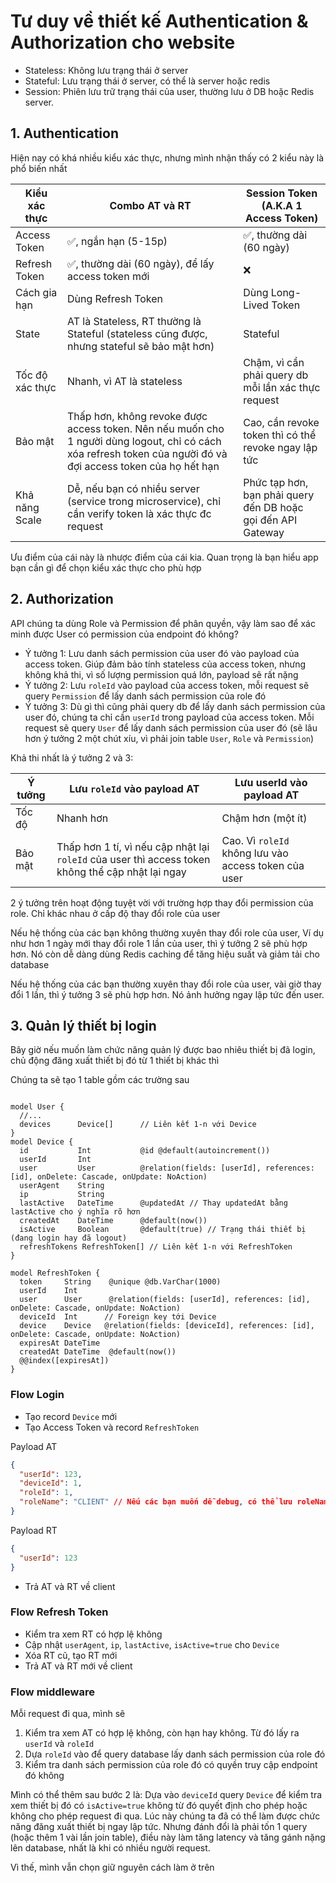 # Tư duy về thiết kế Authentication & Authorization cho website

- Stateless: Không lưu trạng thái ở server
- Stateful: Lưu trạng thái ở server, có thể là server hoặc redis
- Session: Phiên lưu trữ trạng thái của user, thường lưu ở DB hoặc Redis server.

## 1. Authentication

Hiện nay có khá nhiều kiểu xác thực, nhưng mình nhận thấy có 2 kiểu này là phổ biến nhất

| Kiểu xác thực   | Combo AT và RT                                                                                                                                                | Session Token (A.K.A 1 Access Token)                         |
| --------------- | ------------------------------------------------------------------------------------------------------------------------------------------------------------- | ------------------------------------------------------------ |
| Access Token    | ✅, ngắn hạn (5-15p)                                                                                                                                          | ✅, thường dài (60 ngày)                                     |
| Refresh Token   | ✅, thường dài (60 ngày), để lấy access token mới                                                                                                             | ❌                                                           |
| Cách gia hạn    | Dùng Refresh Token                                                                                                                                            | Dùng Long-Lived Token                                        |
| State           | AT là Stateless, RT thường là Stateful (stateless cũng được, nhưng stateful sẽ bảo mật hơn)                                                                   | Stateful                                                     |
| Tốc độ xác thực | Nhanh, vì AT là stateless                                                                                                                                     | Chậm, vì cần phải query db mỗi lần xác thực request          |
| Bảo mật         | Thấp hơn, không revoke được access token. Nên nếu muốn cho 1 người dùng logout, chỉ có cách xóa refresh token của người đó và đợi access token của họ hết hạn | Cao, cần revoke token thì có thể revoke ngay lập tức         |
| Khả năng Scale  | Dễ, nếu bạn có nhiều server (service trong microservice), chỉ cần verify token là xác thực đc request                                                         | Phức tạp hơn, bạn phải query đến DB hoặc gọi đến API Gateway |

Ưu điểm của cái này là nhược điểm của cái kia. Quan trọng là bạn hiểu app bạn cần gì để chọn kiểu xác thực cho phù hợp

## 2. Authorization

API chúng ta dùng Role và Permission để phân quyền, vậy làm sao để xác minh được User có permission của endpoint đó không?

- Ý tưởng 1: Lưu danh sách permission của user đó vào payload của access token. Giúp đảm bảo tính stateless của access token, nhưng không khả thi, vì số lượng permission quá lớn, payload sẽ rất nặng
- Ý tưởng 2: Lưu `roleId` vào payload của access token, mỗi request sẽ query `Permission` để lấy danh sách permission của role đó
- Ý tưởng 3: Dù gì thì cũng phải query db để lấy danh sách permission của user đó, chúng ta chỉ cần `userId` trong payload của access token. Mỗi request sẽ query `User` để lấy danh sách permission của user đó (sẽ lâu hơn ý tưởng 2 một chút xíu, vì phải join table `User`, `Role` và `Permission`)

Khả thi nhất là ý tưởng 2 và 3:

| Ý tưởng | Lưu `roleId` vào payload AT                                                                       | Lưu userId vào payload AT                            |
| ------- | ------------------------------------------------------------------------------------------------- | ---------------------------------------------------- |
| Tốc độ  | Nhanh hơn                                                                                         | Chậm hơn (một ít)                                    |
| Bảo mật | Thấp hơn 1 tí, vì nếu cập nhật lại `roleId` của user thì access token không thể cập nhật lại ngay | Cao. Vì `roleId` không lưu vào access token của user |

2 ý tưởng trên hoạt động tuyệt vời với trường hợp thay đổi permission của role. Chỉ khác nhau ở cấp độ thay đổi role của user

Nếu hệ thống của các bạn không thường xuyên thay đổi role của user, Ví dụ như hơn 1 ngày mới thay đổi role 1 lần của user, thì ý tưởng 2 sẽ phù hợp hơn. Nó còn dễ dàng dùng Redis caching để tăng hiệu suất và giảm tải cho database

Nếu hệ thống của các bạn thường xuyên thay đổi role của user, vài giờ thay đổi 1 lần, thì ý tưởng 3 sẽ phù hợp hơn. Nó ảnh hưởng ngay lập tức đến user.

## 3. Quản lý thiết bị login

Bây giờ nếu muốn làm chức năng quản lý được bao nhiêu thiết bị đã login, chủ động đăng xuất thiết bị đó từ 1 thiết bị khác thì

Chúng ta sẽ tạo 1 table gồm các trường sau

```prisma

model User {
  //...
  devices      Device[]      // Liên kết 1-n với Device
}
model Device {
  id           Int           @id @default(autoincrement())
  userId       Int
  user         User          @relation(fields: [userId], references: [id], onDelete: Cascade, onUpdate: NoAction)
  userAgent    String
  ip           String
  lastActive   DateTime      @updatedAt // Thay updatedAt bằng lastActive cho ý nghĩa rõ hơn
  createdAt    DateTime      @default(now())
  isActive     Boolean       @default(true) // Trạng thái thiết bị (đang login hay đã logout)
  refreshTokens RefreshToken[] // Liên kết 1-n với RefreshToken
}

model RefreshToken {
  token     String    @unique @db.VarChar(1000)
  userId    Int
  user      User      @relation(fields: [userId], references: [id], onDelete: Cascade, onUpdate: NoAction)
  deviceId  Int      // Foreign key tới Device
  device    Device   @relation(fields: [deviceId], references: [id],  onDelete: Cascade, onUpdate: NoAction)
  expiresAt DateTime
  createdAt DateTime  @default(now())
  @@index([expiresAt])
}
```

### Flow Login

- Tạo record `Device` mới
- Tạo Access Token và record `RefreshToken`

Payload AT

```json
{
  "userId": 123,
  "deviceId": 1,
  "roleId": 1,
  "roleName": "CLIENT" // Nếu các bạn muốn dễ debug, có thể lưu roleName vào payload AT, còn không thì `roleId` là đủ
}
```

Payload RT

```json
{
  "userId": 123
}
```

- Trả AT và RT về client

### Flow Refresh Token

- Kiểm tra xem RT có hợp lệ không
- Cập nhật `userAgent`, `ip`, `lastActive`, `isActive=true` cho `Device`
- Xóa RT cũ, tạo RT mới
- Trả AT và RT mới về client

### Flow middleware

Mỗi request đi qua, mình sẽ

1. Kiểm tra xem AT có hợp lệ không, còn hạn hay không. Từ đó lấy ra `userId` và `roleId`
2. Dựa `roleId` vào để query database lấy danh sách permission của role đó
3. Kiểm tra danh sách permission của role đó có quyền truy cập endpoint đó không

Mình có thể thêm sau bước 2 là: Dựa vào `deviceId` query `Device` để kiểm tra xem thiết bị đó có `isActive=true` không từ đó quyết định cho phép hoặc không cho phép request đi qua. Lúc này chúng ta đã có thể làm được chức năng đăng xuất thiết bị ngay lập tức. Nhưng đánh đổi là phải tốn 1 query (hoặc thêm 1 vài lần join table), điều này làm tăng latency và tăng gánh nặng lên database, nhất là khi có nhiều người request.

Vì thế, mình vẫn chọn giữ nguyên cách làm ở trên

